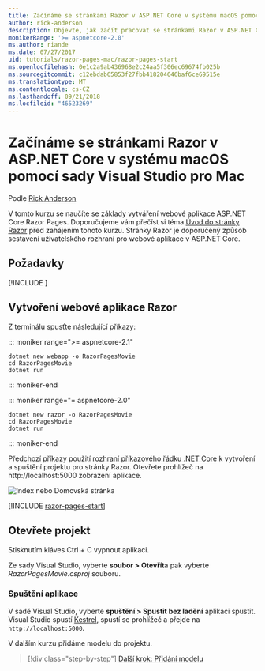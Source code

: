 ```yaml
---
title: Začínáme se stránkami Razor v ASP.NET Core v systému macOS pomocí sady Visual Studio pro Mac
author: rick-anderson
description: Objevte, jak začít pracovat se stránkami Razor v ASP.NET Core pomocí sady Visual Studio pro Mac.
monikerRange: '>= aspnetcore-2.0'
ms.author: riande
ms.date: 07/27/2017
uid: tutorials/razor-pages-mac/razor-pages-start
ms.openlocfilehash: 0e1c2a9ab436968e2c24aa5f306ec69674fb025b
ms.sourcegitcommit: c12ebdab65853f27fbb418204646baf6ce69515e
ms.translationtype: MT
ms.contentlocale: cs-CZ
ms.lasthandoff: 09/21/2018
ms.locfileid: "46523269"
---
```

# <a name="get-started-with-razor-pages-in-aspnet-core-on-macos-with-visual-studio-for-mac"></a>Začínáme se stránkami Razor v ASP.NET Core v systému macOS pomocí sady Visual Studio pro Mac

Podle [Rick Anderson](https://twitter.com/RickAndMSFT)

V tomto kurzu se naučíte se základy vytváření webové aplikace ASP.NET Core Razor Pages. Doporučujeme vám přečíst si téma [Úvod do stránky Razor](xref:razor-pages/index) před zahájením tohoto kurzu. Stránky Razor je doporučený způsob sestavení uživatelského rozhraní pro webové aplikace v ASP.NET Core.

## <a name="prerequisites"></a>Požadavky

[!INCLUDE [](~/includes/net-core-prereqs-macos.md)]

## <a name="create-a-razor-web-app"></a>Vytvoření webové aplikace Razor

Z terminálu spusťte následující příkazy:

::: moniker range=">= aspnetcore-2.1"

```console
dotnet new webapp -o RazorPagesMovie
cd RazorPagesMovie
dotnet run
```

::: moniker-end

::: moniker range="= aspnetcore-2.0"

```console
dotnet new razor -o RazorPagesMovie
cd RazorPagesMovie
dotnet run
```

::: moniker-end

Předchozí příkazy použití [rozhraní příkazového řádku .NET Core](https://docs.microsoft.com/dotnet/core/tools/dotnet) k vytvoření a spuštění projektu pro stránky Razor. Otevřete prohlížeč na http://localhost:5000 zobrazení aplikace.

![Index nebo Domovská stránka](../razor-pages/razor-pages-start/_static/home.png)

[!INCLUDE [razor-pages-start](../../includes/RP/razor-pages-start.md)]

## <a name="open-the-project"></a>Otevřete projekt

Stisknutím kláves Ctrl + C vypnout aplikaci.

Ze sady Visual Studio, vyberte **soubor > Otevřít**a pak vyberte *RazorPagesMovie.csproj* souboru.

### <a name="launch-the-app"></a>Spuštění aplikace

V sadě Visual Studio, vyberte **spuštění > Spustit bez ladění** aplikaci spustit. Visual Studio spustí [Kestrel](xref:fundamentals/servers/kestrel), spustí se prohlížeč a přejde na `http://localhost:5000`.

V dalším kurzu přidáme modelu do projektu.

> [!div class="step-by-step"]
> [Další krok: Přidání modelu](xref:tutorials/razor-pages-mac/model)
